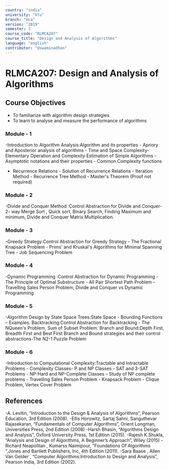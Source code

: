 ```yaml
---
country: "india"
university: "ktu"
branch: "mca"
version: "2019"
semester: 3
course_code: "RLMCA207"
course_title: "Design and Analysis of Algorithms"
language: "english"
contributor: "@swaminadhan"
---
```


# RLMCA207: Design and Analysis of Algorithms 

## Course Objectives

- To familiarize with algorithm design strategies
- To learn to analyse and measure the performance of algorithms


### Module - 1 

-Introduction to Algorithm Analysis:Algorithm and its
properties - Apriory and Aposterior analysis of algorithms -
Time and Space Complexity- Elementary Operation
and Complexity Estimation of Simple Algorithms - Asymptotic
notations and their properties - Common Complexity functions
- Recurrence Relations - Solution of Recurrence Relations -
Iteration Method - Recurrence Tree Method - Master's
Theorem (Proof not required)

### Module - 2 

-Divide and Conquer Method :Control Abstraction for
Divide and Conquer- 2- way Merge Sort , Quick sort, Binary
Search, Finding Maximum and minimum, Divide and Conquer
Matrix Multiplication.

### Module - 3

-Greedy Strategy:Control Abstraction for Greedy Strategy -
The Fractional Knapsack Problem - Prims' and Kruskal's
Algorithms for Minimal Spanning Tree - Job Sequencing
Problem

### Module - 4

-Dynamic Programming :Control Abstraction for Dynamic
Programming - The Principle of Optimal Substructure - All Pair 
Shortest Path Problem - Travelling Sales Person Problem,
Divide and Conquer vs Dynamic Programming

### Module - 5

-Algorithm Design by State Space Trees:State Space - Bounding
Functions – Examples.
Backtracking:Control Abstraction for Backtracking - The NQueen's Problem, Sum of Subset Problem.
Branch and Bound:Depth First, Breadth First and Best
First Branch and Bound strategies and their control abstractions-The N2-1 Puzzle Problem

### Module - 6

-Introduction to Computational Complexity:Tractable and
Intractable Problems - Complexity Classes- P and NP Classes -
SAT and 3-SAT Problems - NP-Hard and NP-Complete Classes
– Study of NP complete problems - Travelling Sales Person
Problem - Knapsack Problem - Clique Problem, Vertex Cover
Problem

## References

-A. Levitin, “Introduction to the Design & Analysis of Algorithms”, Pearson Education, 3rd
Edition (2008).
-Ellis Horowitz, Sartaj Sahni, Sanguthevar Rajasekaran, “Fundamentals of Computer
Algorithms”, Orient Longman, Universities Press, 2nd Edition (2008)
-Harsh Bhasin, “Algorithms Design and Analysis”, Oxford University Press, 1st Edition
(2015).
-Rajesh K.Shukla, “Analysis and Design of Algorithms, A Beginner’s Approach”, Wiley
(2015)
-Richard Neapolitan , Kumarss Naimipour, “Foundations Of Algorithms “,Jones and
Bartlett Publishers, Inc, 4th Edition (2011).
-Sara Baase , Allen Van Gelder , “Computer Algorithms:Introduction to Design and
Analysis”, Pearson India, 3rd Edition (2002). 

